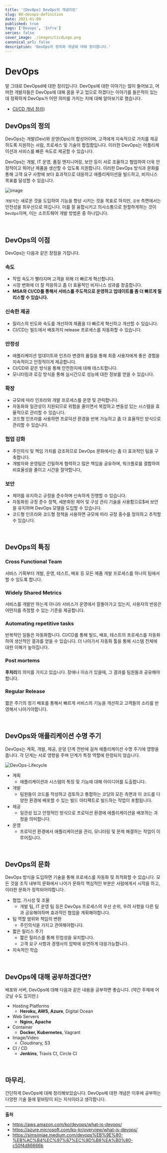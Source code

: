 ```yaml
---
title: '[DevOps] DevOps의 개념이란'
slug: 00-devops-definition
date: 2021-01-09
published: true
tags: ['Devops', 'Infra']
series: false
cover_image: ./images/CicdLogo.png
canonical_url: false
description: 'DevOps의 정의와 개념에 대해 정리합니다.'
---
```


# DevOps

말 그대로 DevOpsd에 대한 정리입니다. DevOps에 대한 이야기는 많이 들어보고, 어떠한 개발자들은 DevOps에 대해 꿈을 꾸고 업으로 하겠다는 이야기를 들은적이 있는데 정확하게 DevOps가 어떤 의미를 가지는 지에 대해 알아보기로 했습니다.

- [CI/CD 개념 정리](https://azderica.github.io/00-devops-cicd/))

## DevOps의 정의

DevOps는 개발(Dev)와 운영(Ops)의 합성어이며, 고객에게 지속적으로 가치를 제공하도록 지원하는 사람, 프로세스 및 기술의 합집합입니다. 이러한 DevOps는 어플리케이션과 서비스를 빠른 속도로 제공할 수 있습니다.

DevOps는 개발, IT 운영, 품질 엔지니어링, 보안 등이 서로 조율하고 협업하여 더욱 안정적이고 뛰어난 제품을 생산할 수 있도록 지원합니다. 이러한 DevOps 방식과 문화를 통해 고객 요구 사항에 보다 효과적으로 대응하고 애플리케이션을 빌드하고, 비지니스 목표를 달성할 수 있습니다.

![image](https://user-images.githubusercontent.com/42582516/104084804-d574cc80-528d-11eb-8eb9-5f43614371d4.png)

`개발자`는 새로운 것을 도입하여 기능을 향상 시키는 것을 목표로 하지만, `운영` 측면에서는 안전성을 최우선으로 여깁니다. 이를 잘 융합시키고 의사소통으로 원할하게하는 것이 `DevOps`이며, 이는 소프트웨어 개발 방법론 중 하나입니다.

<br/>

## DevOps의 이점

DevOps는 다음과 같은 장점을 가집니다.

### 속도

- 작업 속도가 빨라지며 고객을 위해 더 빠르게 혁신합니다.
- 시장 변화에 더 잘 적응하고 좀 더 효율적인 비지니스 성과를 창출합니다.
- **MSA와 CI/CD를 통해서 서비스를 주도적으로 운영하고 업데이트를 좀 더 빠르게 릴리스할 수 있습니다.**

### 신속한 제공

- 릴리스의 빈도와 속도를 개선하여 제품을 더 빠르게 혁신하고 개선할 수 있습니다.
- CI/CD는 빌드에서 배포까지 release 프로세스를 자동화할 수 있습니다.

### 안정성

- 애플리케이션 업데이트와 인프라 변경의 품질을 통해 최종 사용자에게 좋은 경험을 지속적이고 안정적이게 제공합니다.
- CI/CD와 같은 방식을 통해 안전한지에 대해 테스트합니다.
- 모니터링과 로깅 방식을 통해 실시간으로 성능에 대한 정보를 얻을 수 있습니다.

### 확장

- 규모에 따라 인프라와 개발 프로세스를 운영 및 관릭합니다.
- 자동화와 일관성이 지원되므로 위험을 줄이면서 복잡하고 변동성 있는 시스템을 효율적으로 관리할 수 있습니다.
- 코드형 인프라를 사용하면 프로덕션 환경을 반복 가능하고 좀 더 효율적인 방식으로 관리할 수 있습니다.

### 협업 강화

- 주인의식 및 책임 가치를 강조하므로 DevOps 문화에서는 좀 더 효과적인 팀을 구축합니다.
- 개발자와 운영팀은 긴밀하게 협력하고 많은 책임을 공유하며, 워크플로를 결합하여 비효율성을 줄이고 시간을 절약합니다,

### 보안

- 제어를 유지하고 규정을 준수하며 신속하게 진행할 수 있습니다.
- 자동화된 규정 준수 정책, 세분화된 제어 및 구성 관리 기술을 사용함으로\$써 보안을 유지하며 DevOps 모델을 도입할 수 있습니다.
- 코드형 인프라와 코드형 정책을 사용하면 규모에 따라 규정 중수를 정의하고 추적할 수 있습니다.

<br/>

## DevOps의 특징

### Cross Functional Team

서비스 기획부터 개발, 운영, 테스트, 배포 등 모든 제품 개발 프로세스를 하나의 팀에서 할 수 있도록 합니다.

### Widely Shared Metrics

서비스를 개발만 하는게 아니라 서비스가 운영에서 잘돌아가고 있는지, 사용자의 반응은 어떤지를 측정할 수 있는 기준을 제공합니다.

### Automating repetitive tasks

반복적인 일들은 자동화합니다. CI/CD를 통해 빌드, 배포, 테스트의 프로세스를 자동화하여 생산적인 결과를 얻을 수 있습니다. 더 나아가서 자동화 툴을 통해 시스템 전체에 대한 이해가 높아집니다.

### Post mortems

**후처리**의 의미를 가지고 있습니다. 장애나 이슈가 있을때, 그 결과를 팀원들과 공유해야합니다.

### Regular Release

짧은 주기의 정기 배포를 통해서 빠르게 서비스의 기능을 개선하고 고객들의 소리를 반영해서 나아가야합니다.

<br/>

## DevOps와 애플리케이션 수명 주기

DevOps는 계획, 개발, 제공, 운뎡 단계 전반에 걸쳐 애플리케이션 수명 주기에 영향을 줍니다. 각 단게는 서로 영향을 주며 단계가 특정 역할에 한정되지 않습니다.

![DevOps-Lifecycle](https://user-images.githubusercontent.com/42582516/104085406-87ae9300-5292-11eb-87aa-f146c29a76c2.png)

- 계획
  - 애플리케이션과 시스템의 특징 및 기능에 대해 아이디어를 도출합니다.
- 개발
  - 팀원들이 코드를 작성하고 검토하고 통합하는 코딩의 모든 측면과 이 코드를 다양한 환경에 배포할 수 있는 빌드 아티팩트로 빌드하는 작업이 포함됩니다.
- 제공
  - 일관성 있고 안정적인 방식으로 프로덕션 환경에 애플리케이션을 배포하는 과정을 의미합니다.
- 운영
  - 프로덕션 환경에서 애플리케이션을 관리, 모니터링 및 문제 해결하는 작업이 이루어집니다.

<br/>

## DevOps의 문화

DevOps 방식을 도입하면 기술을 통해 프로세스를 자동화 및 최적화할 수 있습니다. 모든 것을 조직 내부의 문화에서 나아가 문화의 핵심적인 부분은 사람에게서 시작을 하고, 이러한 문화가 정착되어야합니다.

- 협업, 가시성 및 조율
  - 개발 팀, IT 운영 팀 등은 DevOps 프로세스의 우선 순위, 우려 사항을 다른 팀과 공유해야하며 효과적인 협업을 계획해야합니다.
- 팀 역할 범위와 책임의 변환
  - 주인의식을 가지고 관여해야합니다.
- 짧은 릴리스 주기
  - 짧은 릴리스를 통해 민첩성을 유지합니다.
  - 고객 요구 사항과 경쟁사의 압박에 유연하게 대응가능합니다.
- 지속적인 학습

<br/>

## DevOps에 대해 공부하겠다면?

배포와 서버, DevOps에 대해 다음과 같은 내용을 공부하면 좋습니다. (약간 주제에 어긋날 수도 있지만.)

- Hosting Platforms
  - **Heroku, AWS, Azure**, Digital Ocean
- Web Servers
  - **Nginx, Apache**
- Container
  - **Docker, Kubernetes**, Vagrant
- Image/Video
  - Cloudinary, S3
- CI / CD
  - **Jenkins**, Travis CI, Circle CI

<br/>

## 마무리.

간단하게 DevOps에 대해 정리해보았습니다. DevOps에 대한 개념은 이후에 공부하는 다양한 기술 들에 밑바탕이 되는 지식이라고 생각합니다.

---

**출처**

- https://aws.amazon.com/ko/devops/what-is-devops/
- https://azure.microsoft.com/ko-kr/overview/what-is-devops/
- https://simsimjae.medium.com/devops%EB%9E%80-%EB%AC%B4%EC%97%87%EC%9D%B8%EA%B0%80-c50f4d86666b
